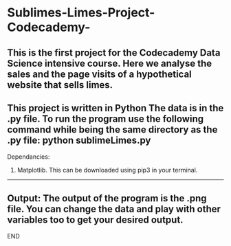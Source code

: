 # Sublimes-Limes-Project-Codecademy-
This is the first project for the Codecademy Data Science intensive course. Here we analyse the sales and the page visits of a hypothetical website that sells limes. 
-------------------------------------------------------------------------------------------------------------------------------
This project is written in Python
The data is in the .py file.
To run the program use the following command while being the same directory as the .py file: python sublimeLimes.py
-------------------------------------------------------------------------------------------------------------------------------
Dependancies:
1. Matplotlib.
This can be downloaded using pip3 in your terminal.
-------------------------------------------------------------------------------------------------------------------------------
Output:
The output of the program is the .png file. You can change the data and play with other variables too to get your desired output.
-------------------------------------------------------------------------------------------------------------------------------
END
